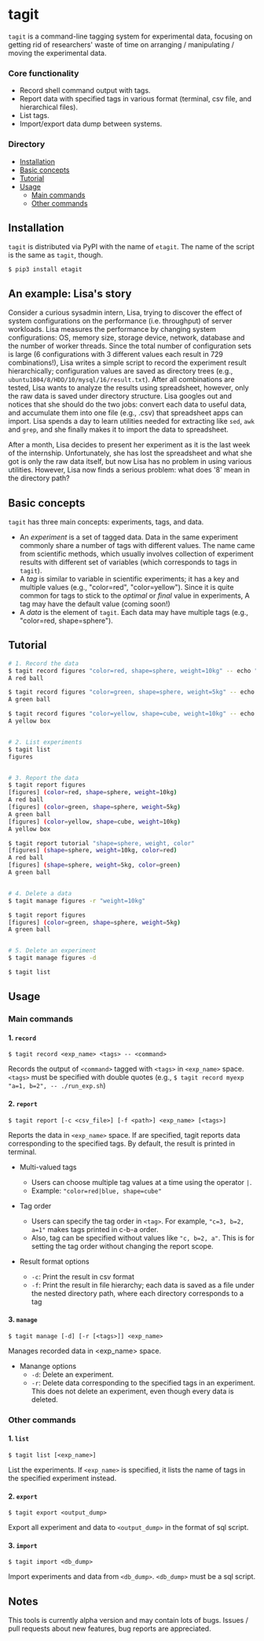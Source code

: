 # tagit

`tagit` is a command-line tagging system for experimental data, focusing on getting rid of
researchers' waste of time on arranging / manipulating / moving the experimental data.

### Core functionality
* Record shell command output with tags.
* Report data with specified tags in various format (terminal, csv file, and hierarchical files).
* List tags.
* Import/export data dump between systems.


### Directory
- [Installation](#installation)
- [Basic concepts](#basic-concepts)
- [Tutorial](#tutorial)
- [Usage](#usage)
  - [Main commands](#main-commands)
  - [Other commands](#other-commands)
  

## Installation
`tagit` is distributed via PyPI with the name of `etagit`.
The name of the script is the same as `tagit`, though.
```
$ pip3 install etagit
```


## An example: Lisa's story
Consider a curious sysadmin intern, Lisa, trying to discover the effect of system configurations on the performance (i.e. throughput) of server workloads.
Lisa measures the performance by changing system configurations: OS, memory size, storage device, network, database and the number of worker threads.
Since the total number of configuration sets is large (6 configurations with 3 different values each result in 729 combinations!),
Lisa writes a simple script to record the experiment result hierarchically;
configuration values are saved as directory trees (e.g., `ubuntu1804/8/HDD/10/mysql/16/result.txt`).
After all combinations are tested, Lisa wants to analyze the results using spreadsheet, however,
only the raw data is saved under directory structure.
Lisa googles out and notices that she should do the two jobs:
convert each data to useful data, and accumulate them into one file (e.g., .csv) that spreadsheet apps can import.
Lisa spends a day to learn utilities needed for extracting like `sed`, `awk` and `grep`,
and she finally makes it to import the data to spreadsheet.

After a month, Lisa decides to present her experiment as it is the last week of the internship.
Unfortunately, she has lost the spreadsheet and what she got is only the raw data itself,
but now Lisa has no problem in using various utilities.
However, Lisa now finds a serious problem: what does '8' mean in the directory path?


## Basic concepts
`tagit` has three main concepts: experiments, tags, and data.
* An _experiment_ is a set of tagged data.
Data in the same experiment commonly share a number of tags with different values.
The name came from scientific methods,
which usually involves collection of experiment results with different set of variables (which corresponds to tags in `tagit`).
* A _tag_ is similar to variable in scientific experiments;
it has a key and multiple values (e.g., "color=red", "color=yellow").
Since it is quite common for tags to stick to the _optimal_ or _final_ value in experiments, 
A tag may have the default value (coming soon!)
* A _data_ is the element of `tagit`.
Each data may have multiple tags (e.g., "color=red, shape=sphere").


## Tutorial
```bash
# 1. Record the data
$ tagit record figures "color=red, shape=sphere, weight=10kg" -- echo "A red ball"
A red ball

$ tagit record figures "color=green, shape=sphere, weight=5kg" -- echo "A green ball"
A green ball

$ tagit record figures "color=yellow, shape=cube, weight=10kg" -- echo "A yellow box"
A yellow box


# 2. List experiments
$ tagit list
figures


# 3. Report the data
$ tagit report figures
[figures] (color=red, shape=sphere, weight=10kg)
A red ball
[figures] (color=green, shape=sphere, weight=5kg)
A green ball
[figures] (color=yellow, shape=cube, weight=10kg)
A yellow box

$ tagit report tutorial "shape=sphere, weight, color"
[figures] (shape=sphere, weight=10kg, color=red)
A red ball
[figures] (shape=sphere, weight=5kg, color=green)
A green ball


# 4. Delete a data
$ tagit manage figures -r "weight=10kg"

$ tagit report figures
[figures] (color=green, shape=sphere, weight=5kg)
A green ball


# 5. Delete an experiment
$ tagit manage figures -d

$ tagit list

```


## Usage
### Main commands
#### 1. `record`
```
$ tagit record <exp_name> <tags> -- <command>
```
Records the output of `<command>` tagged with `<tags>` in `<exp_name>` space.
`<tags>` must be specified with double quotes (e.g., `$ tagit record myexp "a=1, b=2", -- ./run_exp.sh`)


#### 2. `report`
```
$ tagit report [-c <csv_file>] [-f <path>] <exp_name> [<tags>]
```
Reports the data in `<exp_name>` space.
If <tags> are specified, tagit reports data corresponding to the specified tags.
By default, the result is printed in terminal.
  
* Multi-valued tags
  - Users can choose multiple tag values at a time using the operator `|`.
  - Example: `"color=red|blue, shape=cube"`

* Tag order
  - Users can specify the tag order in `<tag>`. For example, `"c=3, b=2, a=1"` makes tags printed in c-b-a order.
  - Also, tag can be specified without values like `"c, b=2, a"`.
  This is for setting the tag order without changing the report scope.

* Result format options
  - `-c`: Print the result in csv format
  - `-f`: Print the result in file hierarchy; each data is saved as a file under the nested directory path, where each directory corresponds to a tag


#### 3. `manage`
```
$ tagit manage [-d] [-r [<tags>]] <exp_name>
```
Manages recorded data in <exp_name> space.

* Manange options
  - `-d`: Delete an experiment.
  - `-r`: Delete data corresponding to the specified tags in an experiment.
  This does not delete an experiment, even though every data is deleted.

### Other commands
#### 1. `list`
```
$ tagit list [<exp_name>]
```
List the experiments. If `<exp_name>` is specified, it lists the name of tags in the specified experiment instead.


#### 2. `export`
```
$ tagit export <output_dump>
```
Export all experiment and data to `<output_dump>` in the format of sql script.


#### 3. `import`
```
$ tagit import <db_dump>
```
Import experiments and data from `<db_dump>`. `<db_dump>` must be a sql script.


## Notes
This tools is currently alpha version and may contain lots of bugs.
Issues / pull requests about new features, bug reports are appreciated.
